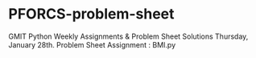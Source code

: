 # PFORCS-problem-sheet
GMIT Python Weekly Assignments &amp; Problem Sheet Solutions
Thursday, January 28th. Problem Sheet Assignment : BMI.py
